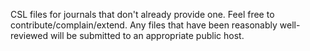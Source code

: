 CSL files for journals that don't already provide one. Feel free to contribute/complain/extend. Any files that have been reasonably well-reviewed will be submitted to an appropriate public host.
